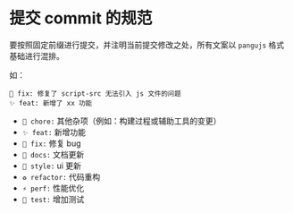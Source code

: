 # 提交 commit 的规范

要按照固定前缀进行提交，并注明当前提交修改之处，所有文案以 `pangujs` 格式基础进行混排。

如：

```
🐛 fix: 修复了 script-src 无法引入 js 文件的问题
✨ feat: 新增了 xx 功能
```

- `🔨 chore:` 其他杂项（例如：构建过程或辅助工具的变更）
- `✨ feat:` 新增功能
- `🐛 fix:` 修复 bug
- `📝 docs:` 文档更新
- `💄 style:`  ui 更新
- `♻️ refactor:` 代码重构
- `⚡️ perf:` 性能优化
- `🔧 test:` 增加测试